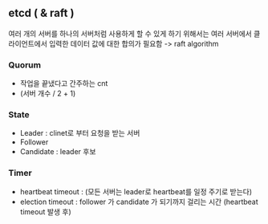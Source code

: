 ## etcd ( & raft ) 
여러 개의 서버를 하나의 서버처럼 사용하게 할 수 있게 하기 위해서는 여러 서버에서 클라이언트에서 입력한 데이터 값에 대한 합의가 필요함 -> raft algorithm

### Quorum
- 작업을 끝냈다고 간주하는 cnt 
- (서버 개수 / 2 + 1) 

### State
- Leader : clinet로 부터 요청을 받는 서버
- Follower 
- Candidate : leader 후보

### Timer
- heartbeat timeout : (모든 서버는 leader로 heartbeat를 일정 주기로 받는다)
- election timeout : follower 가 candidate 가 되기까지 걸리는 시간 (heartbeat timeout 발생 후) 

